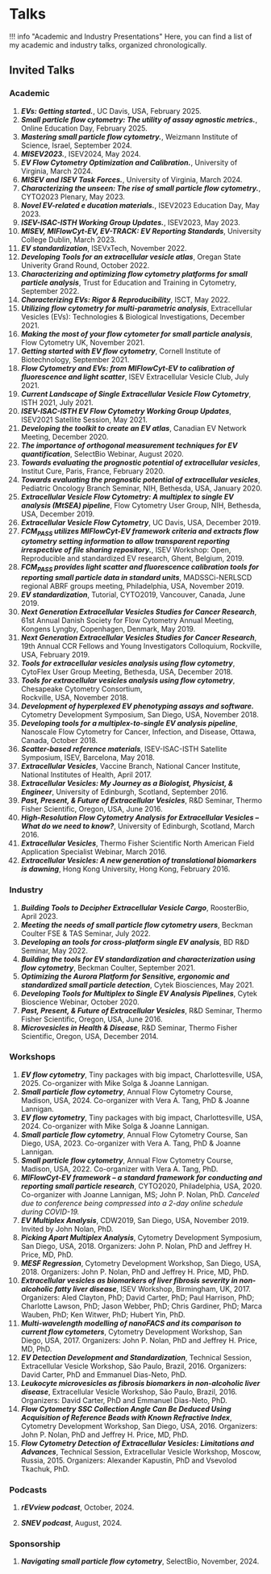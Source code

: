 # Talks

!!! info "Academic and Industry Presentations"
    Here, you can find a list of my academic and industry talks, organized chronologically.

## Invited Talks

### Academic
1. ***EVs: Getting started.***, UC Davis, USA, February 2025.
1. ***Small particle flow cytometry: The utility of assay agnostic metrics.***, Online Education Day, February 2025.
1. ***Mastering small particle flow cytometry.***, Weizmann Institute of Science, Israel, September 2024.
1. ***MISEV2023.***, ISEV2024, May 2024.
1. ***EV Flow Cytometry Optimization and Calibration.***, University of Virginia, March 2024.
1. ***MISEV and ISEV Task Forces.***, University of Virginia, March 2024.
1. ***Characterizing the unseen: The rise of small particle flow cytometry.***, CYTO2023 Plenary, May 2023.
1. ***Novel EV-related e ducation materials.***, ISEV2023 Education Day, May 2023.
1. ***ISEV-ISAC-ISTH Working Group Updates.***, ISEV2023, May 2023.
1. ***MISEV, MIFlowCyt-EV, EV-TRACK: EV Reporting Standards***, University College Dublin, March 2023.
1. ***EV standardization***, ISEVxTech, November 2022.
1. ***Developing Tools for an extracellular vesicle atlas***,  Oregan State Univerity Grand Round, October 2022.
1. ***Characterizing and optimizing flow cytometry platforms for small particle analysis***,  Trust for Education and Training in Cytometry, September 2022.
1. ***Characterizing EVs: Rigor & Reproducibility***, ISCT, May 2022.
1. ***Utilizing flow cytometry for multi-parametric analysis***, Extracellular Vesicles (EVs): Technologies & Biological Investigations, December 2021.
1. ***Making the most of your flow cytometer for small particle analysis***, Flow Cytometry UK, November 2021.
1. ***Getting started with EV flow cytometry***, Cornell Institute of Biotechnology, September 2021.
1. ***Flow Cytometry and EVs: from MIFlowCyt-EV to calibration of fluorescence and light scatter***, ISEV Extracellular Vesicle Club, July 2021.
1. ***Current Landscape of Single Extracellular Vesicle Flow Cytometry***, ISTH 2021, July 2021.
1. ***ISEV-ISAC-ISTH EV Flow Cytometry Working Group Updates***, ISEV2021 Satellite Session, May 2021.
1. ***Developing the toolkit to create an EV atlas***, Canadian EV Network Meeting, December 2020.
1. ***The importance of orthogonal measurement techniques for EV quantification***, SelectBio Webinar, August 2020.
1. ***Towards evaluating the prognostic potential of extracellular vesicles***, Institut Cure, Paris, France, February 2020.
1. ***Towards evaluating the prognostic potential of extracellular vesicles***, Pediatric Oncology Branch Seminar, NIH, Bethesda, USA, January 2020.
1. ***Extracellular Vesicle Flow Cytometry: A multiplex to single EV analysis (MtSEA) pipeline***, Flow Cytometry User Group, NIH, Bethesda, USA, December 2019.
1. ***Extracellular Vesicle Flow Cytometry***, UC Davis, USA, December 2019.
1. ***FCM<sub>PASS</sub> utilizes MIFlowCyt-EV framework criteria and extracts flow cytometry setting information to allow transparent reporting irrespective of file sharing repository.***, ISEV Workshop: Open, Reproducible and standardized EV research, Ghent, Belgium, 2019.
1. ***FCM<sub>PASS</sub> provides light scatter and fluorescence calibration tools for reporting small particle data in standard units***, MADSSCi-NERLSCD regional ABRF groups meeting, Philadelphia, USA, November 2019.
1. ***EV standardization***, Tutorial, CYTO2019, Vancouver, Canada, June 2019.
1. ***Next Generation Extracellular Vesicles Studies for Cancer Research***, 61st Annual Danish Society for Flow Cytometry Annual Meeting, Kongens Lyngby, Copenhagen, Denmark, May 2019.
1. ***Next Generation Extracellular Vesicles Studies for Cancer Research***, 19th Annual CCR Fellows and Young Investigators Colloquium, Rockville, USA, February 2019.
1. ***Tools for extracellular vesicles analysis using flow cytometry***, CytoFlex User Group Meeting, Bethesda, USA, December 2018.
1. ***Tools for extracellular vesicles analysis using flow cytometry***, Chesapeake Cytometry Consortium, <br>Rockville, USA, November 2018.
1. ***Development of hyperplexed EV phenotyping assays and software.*** Cytometry Development Symposium, San Diego, USA, November 2018.
1. ***Developing tools for a multiplex-to-single EV analysis pipeline***, Nanoscale Flow Cytometry for Cancer, Infection, and Disease, Ottawa, Canada, October 2018.
1. ***Scatter-based reference materials***, ISEV-ISAC-ISTH Satellite Symposium, ISEV, Barcelona, May 2018.
1. ***Extracellular Vesicles***, Vaccine Branch, National Cancer Institute, National Institutes of Health, April 2017.
1. ***Extracellular Vesicles: My Journey as a Biologist, Physicist, & Engineer***, University of Edinburgh, Scotland, September 2016.
1. ***Past, Present, & Future of Extracellular Vesicles***, R&D Seminar, Thermo Fisher Scientific, Oregon, USA, June 2016.
1. ***High-Resolution Flow Cytometry Analysis for Extracellular Vesicles – What do we need to know?***, University of Edinburgh, Scotland, March 2016.
1. ***Extracellular Vesicles***, Thermo Fisher Scientific North American Field Application Specialist Webinar, March 2016.
1. ***Extracellular Vesicles: A new generation of translational biomarkers is dawning***, Hong Kong University, Hong Kong, February 2016.

### Industry

1. ***Building Tools to Decipher Extracellular Vesicle Cargo***, RoosterBio, April 2023.
1. ***Meeting the needs of small particle flow cytometry users***, Beckman Coulter FSE & TAS Seminar, July 2022.
1. ***Developing an tools for cross-platform single EV analysis***, BD R&D Seminar, May 2022.
1. ***Building the tools for EV standardization and characterization using flow cytometry***, Beckman Coulter, September 2021.
1. ***Optimizing the Aurora Platform for Sensitive, ergonomic and standardized small particle detection***, Cytek Biosciences, May 2021.
1. ***Developing Tools for Multiplex to Single EV Analysis Pipelines***, Cytek Bioscience Webinar, October 2020.
1. ***Past, Present, & Future of Extracellular Vesicles***, R&D Seminar, Thermo Fisher Scientific, Oregon, USA, June 2016.
1. ***Microvesicles in Health & Disease***, R&D Seminar, Thermo Fisher Scientific, Oregon, USA, December 2014.

### Workshops

1. ***EV flow cytometry***, Tiny packages with big impact, Charlottesville, USA, 2025. Co-organizer with Mike Solga & Joanne Lannigan.
1. ***Small particle flow cytometry***, Annual Flow Cytometry Course, Madison, USA, 2024. Co-organizer with Vera A. Tang, PhD & Joanne Lannigan.
1. ***EV flow cytometry***, Tiny packages with big impact, Charlottesville, USA, 2024. Co-organizer with Mike Solga & Joanne Lannigan.
1. ***Small particle flow cytometry***, Annual Flow Cytometry Course, San Diego, USA, 2023. Co-organizer with Vera A. Tang, PhD & Joanne Lannigan.
1. ***Small particle flow cytometry***, Annual Flow Cytometry Course, Madison, USA, 2022. Co-organizer with Vera A. Tang, PhD.
1. ***MIFlowCyt-EV framework – a standard framework for conducting and reporting small particle research***, CYTO2020, Philadelphia, USA, 2020. Co-organizer with Joanne Lannigan, MS; John P. Nolan, PhD. *Canceled due to conference being compressed into a 2-day online schedule during COVID-19.*
1. ***EV Multiplex Analysis***, CDW2019, San Diego, USA, November 2019. Invited by John Nolan, PhD.
1. ***Picking Apart Multiplex Analysis***, Cytometry Development Symposium, San Diego, USA, 2018. Organizers: John P. Nolan, PhD and Jeffrey H. Price, MD, PhD.
1. ***MESF Regression***, Cytometry Development Workshop, San Diego, USA, 2018. Organizers: John P. Nolan, PhD and Jeffrey H. Price, MD, PhD.
1. ***Extracellular vesicles as biomarkers of liver fibrosis severity in non-alcoholic fatty liver disease***, ISEV Workshop, Birmingham, UK, 2017. Organizers: Aled Clayton, PhD; David Carter, PhD; Paul Harrison, PhD; Charlotte Lawson, PhD; Jason Webber, PhD; Chris Gardiner, PhD; Marca Wauben, PhD; Ken Witwer, PhD; Hubert Yin, PhD.
1. ***Multi-wavelength modelling of nanoFACS and its comparison to current flow cytometers***, Cytometry Development Workshop, San Diego, USA, 2017. Organizers: John P. Nolan, PhD and Jeffrey H. Price, MD, PhD.
1. ***EV Detection Development and Standardization***, Technical Session, Extracellular Vesicle Workshop, São Paulo, Brazil, 2016. Organizers: David Carter, PhD and Emmanuel Dias-Neto, PhD.
1. ***Leukocyte microvesicles as fibrosis biomarkers in non-alcoholic liver disease***, Extracellular Vesicle Workshop, São Paulo, Brazil, 2016. Organizers: David Carter, PhD and Emmanuel Dias-Neto, PhD.
1. ***Flow Cytometry SSC Collection Angle Can Be Deduced Using Acquisition of Reference Beads with Known Refractive Index***, Cytometry Development Workshop, San Diego, USA, 2016. Organizers: John P. Nolan, PhD and Jeffrey H. Price, MD, PhD.
1. ***Flow Cytometry Detection of Extracellular Vesicles: Limitations and Advances***, Technical Session, Extracellular Vesicle Workshop, Moscow, Russia, 2015. Organizers: Alexander Kapustin, PhD and Vsevolod Tkachuk, PhD.

### Podcasts

1. ***rEVview podcast***, October, 2024.

1. ***SNEV podcast***, August, 2024.

### Sponsorship

1. ***Navigating small particle flow cytometry***, SelectBio, November, 2024.